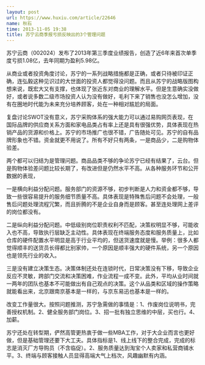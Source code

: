 ```yaml
---
layout: post
url: https://www.huxiu.com/article/22646
name: 秋石
time: 2013-11-05 19:38
title: 苏宁云商季报亏损反映出的3个管理问题
---
```

苏宁云商（002024）发布了2013年第三季度业绩报告，创造了近6年来首次单季度亏损1.08亿，去年同期为盈利5.98亿。

从商业或者投资角度讨论，苏宁的一系列战略措施都是正确，或者只待被印证正确，连弘毅这种见识过的大世面的投资人都觉得没问题。而且从苏宁的战略版图构想来说，既宏大又有支撑，也体现了张近东对商业的理解水平。但是生意确实没做好，或者说多数二级市场投资人认为没有做好，毛利下来了销售也没怎么增加，没有在圈地时代能为未来充分培养顾客，处在一种相对尴尬的局面。

复盘讨论SWOT没有意义，苏宁采购体系的强大能力可以通过易购网页表现，在国际品牌的供应商关系方面和家电品类占有率上还是具有很强优势，具体表现在热销产品的货源和价格上。苏宁的市场推广也很不错，广告随处可见。苏宁的自有品牌形象也不错。资金就更不用说了。所有不好只有两条，一是商品少，二是购物体验差。

两个都可以归结为是管理问题。商品品类不够的争论苏宁已经有结果了，云台。但是购物体验差问题比较长期了，有改进但是仍然水平不高。从各种服务环节和公开数据的表现，

一是横向利益分配问题。服务部门的资源不够，初步判断是人力和资金都不够，导致一些很容易提升的服务细节质量不高。具体表现是特殊售后问题不会处理，一般售后问题处理流程冗繁，而且折腾的不是企业自身而是顾客。甚至连处理网上差评的岗位都没有。

二是纵向利益分配问题。中低级别岗位职责权利不匹配，决策权明显不够，可能收入也不高，导致执行层缺乏主动性。具体表现在终端服务态度和服务质量上，比如仓库的硬件配置水平明显是高于行业平均的，但送货速度就是慢。举例：很多人都觉得顺丰的送货员长得都比别家帅，一个原因是顺丰强大的硬件系统，另一个原因也是领先行业的收入。

三是没有建立决策生态。决策体制还处在连锁时代，日常决策没有下移，导致企业反应不灵敏，跨部门交流和决策困难，作业流程一成不变。此外，平均从业时间就一两年的团队也基本不可能做出有自己观点的决策。这个从品类和区域的操作策略就能看出来，北京跟南京基本是一样的，与京东易迅也基本是一样的。

改变工作量很大。按照问题推测，苏宁急需做的事情是：1、作废岗位说明书，完善授权机制。2、健全服务部门岗位。3、招一批有独立思维的中层，买也行。4、加薪。

苏宁还处在转型期，俨然高管更热衷于做一些MBA工作，对于大企业而言也更好做，但是基础管理还要下大工夫。具体指标是1、线上线下的整合完成，完成的标志是消灭厂方导购员（不含临促）。2、服务质量达到淘宝个人卖家和私营商铺水平。3、终端与顾客接触人员显得高端大气上档次，风趣幽默有内涵。

